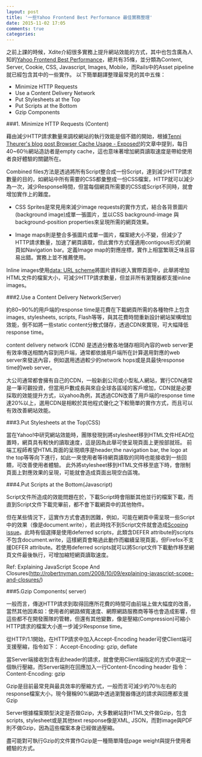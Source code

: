 ```yaml
---
layout: post
title: '一些Yahoo Frontend Best Performance 最佳實務整理'
date: 2015-11-02 17:05
comments: true
categories: 
---
```

之前上課的時候，Xdite介紹很多實務上提升網站效能的方式，其中也包含廣為人知的[Yahoo Frontend Best Performance](https://developer.yahoo.com/performance/rules.html)，總共有35條，並分類為Content, Server, Cookie, CSS, Javascript, Images, Mobile，而Rails中的Asset pipeline就已經包含其中的一些實作。
以下簡單翻譯整理最常見的其中五條：

- Minimize HTTP Requests
- Use a Content Delivery Network
- Put Stylesheets at the Top
- Put Scripts at the Bottom
- Gzip Components

###1. Minimize HTTP Requests (Content)

藉由減少HTTP請求數量來調校網站的執行效能是個不錯的開始，根據[Tenni Theurer's blog post Browser Cache Usage - Exposed!](http://yuiblog.com/blog/2007/01/04/performance-research-part-2/)的文章中提到，每日40~60％網站造訪者是empty cache，這也意味著增加網頁讀取速度是帶給使用者良好體驗的關鍵所在。

Combined files方法是透過將所有Script整合成一份Script，達到減少HTTP請求數量的目的，如網站中所有需要的CSS都彙整成一份CSS檔案，HTTP就可以減少為一次，減少Response時間，但當每個網頁所需要的CSS或Script不同時，就會增加實作上的難度。

- CSS Sprites是常見用來減少image requests的實作方式，結合各背景圖片(background image)成單一張圖片，並以CSS background-image 與background-position properties來呈現所需的網頁效果。

- Image maps則是整合多張圖片成單一圖片，檔案總大小不變，但減少了HTTP請求數量，加速了網頁讀取，但此實作方式僅適用contigous形式的網頁如Navigation bar。定義Image map的對應座標，實作上相當繁瑣乏味且容易出錯。實務上並不推薦使用。

Inline images使用[data: URL scheme](http://tools.ietf.org/html/rfc2397)將圖片資料嵌入實際頁面中，此舉將增加HTML文件的檔案大小，可減少HTTP請求數量，但並非所有瀏覽器都支援inline images。

###2.Use a Content Delivery Network(Server)

約80~90%的用戶端的response time是花費在下載網頁所需的各種物件上包含images, stylesheets, scripts, Flash等等，與其花費時間重新設計網站架構增加效能，倒不如將一些static content分散式儲存，透過CDN來實現，可大幅降低response time。

content delivery network (CDN) 是透過分散各地儲存相同內容的web server更有效率傳送相關內容到用戶端，通常都依據用戶端所在計算選用對應的web server來發送內容，例如選用透過較少的network hops或是具最快response time的web server。

大公司通常都會擁有自己的CDN，一般新創公司或小型私人網站，實行CDN通常是一筆可觀投資，但當用戶數成長與來自全球各區域的客戶增加，CDN就是必要採取的效能提升方式，以yahoo為例，其透過CDN改善了用戶端的response time達20%以上，選用CDN是相較於其他程式優化之下較簡單的實作方式，而且可以有效改善網站效能。

###3.Put Stylesheets at the Top(CSS)

當在Yahoo!中研究網站效能時，團隊發現到將stylesheet移到HTML文件HEAD位置時，網頁具有較快的讀取速度，這是因為此舉可使呈現頁面上更按部就班。
前端工程師希望HTML頁面的呈現順序是header,the navigation bar, the logo at the top等等向下進行，如此一來使用者等待網頁讀取的同時也能接收到一些回饋，可改善使用者體驗。
此外將stylesheet移到HTML文件移至底下時，會限制頁面上對應效果的呈現，可能就會造成頁面出現空白區塊。

###4.Put Scripts at the Bottom(Javascript)

Script文件所造成的效能問題在於，下載Script時會阻斷其他並行的檔案下載，而直到Script文件下載完畢前，都不會下載網頁中的其他物件。

但在某些情況下，這實作方式會遇到困難，例如，可能在網頁中需呈現一些Script中的效果（像是document.write），若此時找不到Script文件就會造成[Scoping issue](https://en.wikipedia.org/wiki/Scope_(computer_science)#JavaScript)。此時有個選擇是使用deferred scripts，此類含DEFER attribute的scripts不包含document.write，這樣網頁會略過此動作而繼續呈現頁面，但Firefox不支援DEFER attribute。若使用deferred scripts就可以將Script文件下載動作移至網頁文件最後執行，可增加縮短網頁讀取速度。

Ref:
Explaining JavaScript Scope And Closures(http://robertnyman.com/2008/10/09/explaining-javascript-scope-and-closures/)

###5.Gzip Components( server)

一般而言，傳送HTTP請求到取得回應所花費的時間可由前端上做大幅度的改善，當然其他因素如：使用者的網路頻寬速度、網際網路服務商等等也會造成影響，但這些都不在開發團隊的管轄，但還有其他變數，像是壓縮(Compression)可縮小HTTP請求的檔案大小進一步減少Response time。

從HTTP/1.1開始，在HTTP請求中加入Accept-Encoding header可使Client端可支援壓縮，指令如下：
Accept-Encoding: gzip, deflate

當Server端接收到含有此header的請求，就會使用Client端指定的方式中選定一個執行壓縮，而Server端則在回應加入一行Content-Encoding header 指令：
Content-Encoding: gzip

Gzip是目前最常見與最具效率的壓縮方式，一般而言可減少約70％左右的response檔案大小，現今聲稱90%網路中透過瀏覽器傳送的請求與回應都支援Gzip

Server根據檔案類型決定是否做Gzip，大多數網站對HTML文件做Gzip，包含scripts, stylesheet或是其他text response像是XML, JSON，而對image與PDF則不做Gzip，因為這些檔案本身已經做過壓縮。

盡可能對可執行Gzip的文件實作Gzip是一種簡單降低page weight與提升使用者體驗的方式。